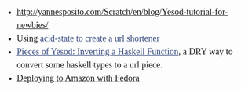 <span class="Apple-style-span" style="border-collapse:separate"><ul><li style="line-height:1.5em;font-size:18px;font-family:'Droid Serif', serif"><a href="http://yannesposito.com/Scratch/en/blog/Yesod-tutorial-for-newbies/">http://yannesposito.com/Scratch/en/blog/Yesod-tutorial-for-newbies/</a><br class="GENTICS_ephemera"></li><li style="line-height:1.5em;font-size:18px;font-family:'Droid Serif', serif">Using <a href="http://flygdynamikern.blogspot.com/2011/06/toy-url-shortener-with-yesod-and-acid.html" style="color:rgb(51, 72, 124)" class="GENTICS_link_pointer">acid-state to create a url shortener</a></li><li style="line-height:1.5em;font-size:18px;font-family:'Droid Serif', serif"><a href="http://chplib.wordpress.com/2011/06/17/pieces-of-yesod-inverting-a-haskell-function/" style="color:rgb(51, 72, 124)" class="GENTICS_link_pointer">Pieces of Yesod: Inverting a Haskell Function</a>, a DRY way to convert some haskell types to a url piece.</li><li><font face="'Droid Serif', serif" size="4"><span style="line-height:27px"><a href="http://jpmoresmau.blogspot.com/2011/04/install-ghc7-and-yesod-on-amazon-linux.html" target class="GENTICS_link_text">Deploying to Amazon with Fedora</a></span></font></li></ul></span>